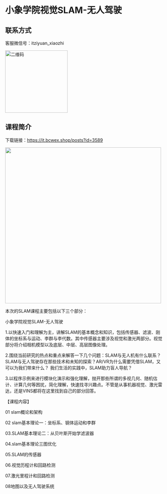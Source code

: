 # 小象学院视觉SLAM-无人驾驶

## 联系方式

客服微信号：itziyuan_xiaozhi

<img src="https://ziyuanyun.oss-cn-guangzhou.aliyuncs.com/common/20240614073449/666b82192834a.jpg" width="200" height="200" alt="二维码">

## 课程简介

下载链接：https://it.bcwex.shop/posts?id=3589

<img src="https://ziyuanyun.oss-cn-guangzhou.aliyuncs.com/yun/20240515185231/664493ef3bf63.jpg" width="500" alt="">

  本次的SLAM课程主要包括以下三个部分：

 小象学院视觉SLAM-无人驾驶



 1.以快速入门和理解为主，讲解SLAM的基本概念和知识，包括传感器、滤波、刚体的坐标系与运动、李群与李代数。其中传感器主要涉及视觉和激光两部分。视觉部分将介绍相机模型以及底层、中层、高层图像处理。

 2.围绕当前研究的热点和重点来解答一下几个问题：SLAM与无人机有什么联系？SLAM与无人驾驶存在那些技术和未知的探索？AR/VR为什么需要凭借SLAM，又可以为我们带来什么？ 我们生活的实践中，SLAM助力盲人导航？

 3.以程序示例来进行模块化演示和强化理解，抛开那些所谓的多视几何、随机估计、计算几何等困扰，简化理解，快速找寻兴趣点。不管是从事机器视觉、激光雷达，还是VINS都将在这里找到自己的部分回答。

 【课程内容】

 01 slam概论和架构

 02 slam基本理论一：坐标系、钢体运动和李群

 03.SLAM基本理论二：从贝叶斯开始学滤波器

 04.slam基本理论三图优化

 05.SLAM的传感器

 06.视觉历程计和回路检测

 07.激光里程计和回路检测

 08地图以及无人驾驶系统

  